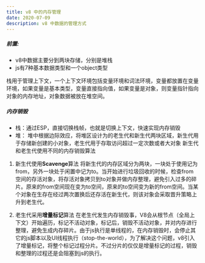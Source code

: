 ```yaml
---
title: v8 中的内存管理
date: 2020-07-09
description: v8 中数据的管理方式
---
```

##### 前置:

+ v8中数据主要分到两块存储，分别是堆栈
+ js有7种基本数据类型和一个object类型

栈用于管理上下文，一个上下文环境包括变量环境和词法环境，变量都放置在变量环境，如果变量是基本类型，变量直接指向值，如果变量是对象，则变量指针指向对象的内存地址，对象数据被放在堆空间。


##### 内存销毁

+ 栈：通过ESP，直接切换栈帧，也就是切换上下文，快速实现内存销毁
+ 堆： 堆中根据边际效应，将堆区设计为的老生代和新生代两块区域，新生代用于存储新创建的小对象，老生代用于存取访问超过一定次数或者大对象
新生代和老生代使用不同的内存销毁算法

1. 新生代使用**Scavenge**算法
	 将新生代的内存区域分为两块，一块处于使用记为from，另外一块处于闲置中记为to。当开始进行垃圾回收的时候，检查from空间的存活对象，将存活对象拷贝到to对象并做内存整理，避免引入过多的碎片。原来的from空间现在变为to空间，原来的to空间变为新的from空间。当某个对象在生存在经过两次置换后还存活在新生代，则该对象会采取晋升策略上升到老生代。


2. 老生代采用**增量标记**算法
	 在老生代发生内存销毁事，V8会从根节点（全局上下文）开始遍历，标记不活动对象，标记后，销毁不活动对象，并对内存进行整理，避免生成内存碎片。由于js执行是单线程的，在内存销毁时，会停止其它的js脚本以及UI线程执行（stop-the-world），为了解决这个问题，v8引入了增量标记，将整个标记过程分片。不过分片的仅仅是增量标记的过程，销毁和整理的过程还是会阻塞到js的执行。